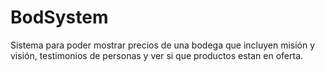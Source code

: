 # BodSystem
Sistema para poder mostrar precios de una bodega que incluyen misión y visión, testimonios de personas y ver si que productos estan en oferta.
